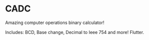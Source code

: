 # CADC

Amazing computer operations binary calculator!

Includes:
BCD, Base change, Decimal to Ieee 754 and more!
Flutter.
